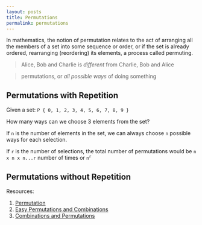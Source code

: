 ```yaml
---
layout: posts
title: Permutations
permalink: permutations
---
```


In mathematics, the notion of permutation relates to the act of arranging all the members of a set into some sequence or order, or if the set is already ordered, rearranging (reordering) its elements, a process called permuting. 

> Alice, Bob and Charlie is *different* from Charlie, Bob and Alice

> permutations, or *all possible ways* of doing something

## Permutations with Repetition

Given a set: `P { 0, 1, 2, 3, 4, 5, 6, 7, 8, 9 }`

How many ways can we choose 3 elements from the set?

If `n` is the number of elements in the set, we can always choose `n` possible ways for each selection.

If `r` is the number of selections, the total number of permutations would be `n x n x n...r` number of times or <code>n<sup>r</sup></code>

## Permutations without Repetition

Resources:

1. [Permutation](https://en.wikipedia.org/wiki/Permutation)
2. [Easy Permutations and Combinations](https://betterexplained.com/articles/easy-permutations-and-combinations/)
3. [Combinations and Permutations](https://www.mathsisfun.com/combinatorics/combinations-permutations.html)